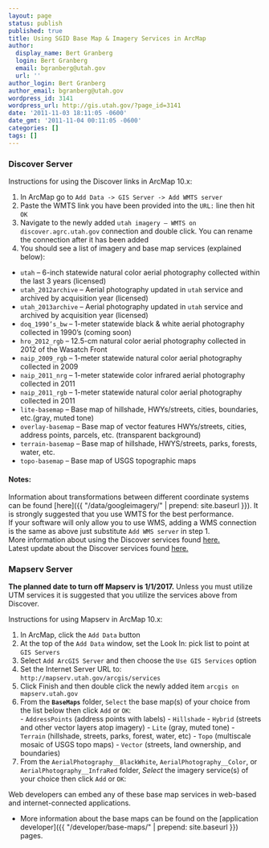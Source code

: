 ```yaml
---
layout: page
status: publish
published: true
title: Using SGID Base Map & Imagery Services in ArcMap
author:
  display_name: Bert Granberg
  login: Bert Granberg
  email: bgranberg@utah.gov
  url: ''
author_login: Bert Granberg
author_email: bgranberg@utah.gov
wordpress_id: 3141
wordpress_url: http://gis.utah.gov/?page_id=3141
date: '2011-11-03 18:11:05 -0600'
date_gmt: '2011-11-04 00:11:05 -0600'
categories: []
tags: []
---
```

### Discover Server

Instructions for using the Discover links in ArcMap 10.x:

1.	In ArcMap go to `Add Data -> GIS Server -> Add WMTS server`
1.	Paste the WMTS link you have been provided into the `URL:` line then hit `OK`
1.	Navigate to the newly added `utah imagery – WMTS on discover.agrc.utah.gov` connection and double click. You can rename the connection after it has been added
1.	You should see a list of imagery and base map services (explained below):
  -	`utah` – 6-inch statewide natural color aerial photography collected within the last 3 years (licensed)
  -	`utah_2012archive` – Aerial photography updated in `utah` service and archived by acquisition year (licensed)
  -	`utah_2013archive` – Aerial photography updated in `utah` service and archived by acquisition year (licensed)
  -	`doq_1990’s_bw` – 1-meter statewide black & white aerial photography collected in 1990’s (coming soon)
  -	`hro_2012_rgb` – 12.5-cm natural color aerial photography collected in 2012 of the Wasatch Front
  -	`naip_2009_rgb` – 1-meter statewide natural color aerial photography collected in 2009
  -	`naip_2011_nrg` – 1-meter statewide color infrared aerial photography collected in 2011
  -	`naip_2011_rgb` – 1-meter statewide natural color aerial photography collected in 2011
  -	`lite-basemap` – Base map of hillshade, HWYs/streets, cities, boundaries, etc.(gray, muted tone)
  -	`overlay-basemap` – Base map of vector features HWYs/streets, cities, address points, parcels, etc. (transparent background)
  -	`terrain-basemap` – Base map of hillshade, HWYS/streets, parks, forests, water, etc.
  -	`topo-basemap` – Base map of USGS topographic maps

#### Notes:

Information about transformations between different coordinate systems can be found [here]({{ "/data/googleimagery/" | prepend: site.baseurl }}).
It is strongly suggested that you use WMTS for the best performance.  
If your software will only allow you to use WMS, adding a WMS connection is the same as above just substitute `Add WMS server` in step 1.  
More information about using the Discover services found [here.]()  
Latest update about the Discover services found [here.]()

### Mapserv Server
**The planned date to turn off Mapserv is 1/1/2017.** Unless you must utilize UTM services it is suggested that you utilize the services above from Discover.

Instructions for using Mapserv in ArcMap 10.x:

  1. In ArcMap, click the `Add Data` button
  1. At the top of the `Add Data` window, set the Look In: pick list to point at `GIS Servers`
  1. Select `Add ArcGIS Server` and then choose the `Use GIS Services` option
  1. Set the Internet Server URL to:  `http://mapserv.utah.gov/arcgis/services`
  1. Click Finish and then double click the newly added item `arcgis on mapserv.utah.gov`
  1. From the **`BaseMaps`** folder, `Select` the base map(s) of your choice from the list below then click `Add` or `OK`:  
    - `AddressPoints` (address points with labels)
    - `Hillshade`
    - `Hybrid` (streets and other vector layers atop imagery)
    - `Lite` (gray, muted tone)
    - `Terrain` (hillshade, streets, parks, forest, water, etc)
    - `Topo` (multiscale mosaic of USGS topo maps)
    - `Vector` (streets, land ownership, and boundaries)
  1. From the `AerialPhotography__BlackWhite`, `AerialPhotography__Color`, or `AerialPhotography__InfraRed` folder, _Select_ the imagery service(s) of your choice then click `Add` or `OK`:  

Web developers can embed any of these base map services in web-based and internet-connected applications.

- More information about the base maps can be found on the [application developer]({{ "/developer/base-maps/" | prepend: site.baseurl }}) pages.
